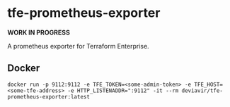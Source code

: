 # tfe-prometheus-exporter

**WORK IN PROGRESS**

A prometheus exporter for Terraform Enterprise.

## Docker

```
docker run -p 9112:9112 -e TFE_TOKEN=<some-admin-token> -e TFE_HOST=<some-tfe-address> -e HTTP_LISTENADDR=":9112" -it --rm deviavir/tfe-prometheus-exporter:latest
```
